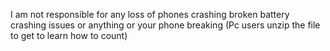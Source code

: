 I am not responsible for any loss of phones crashing broken battery crashing issues or anything
or your phone breaking
(Pc users unzip the file to get to learn how to count)
